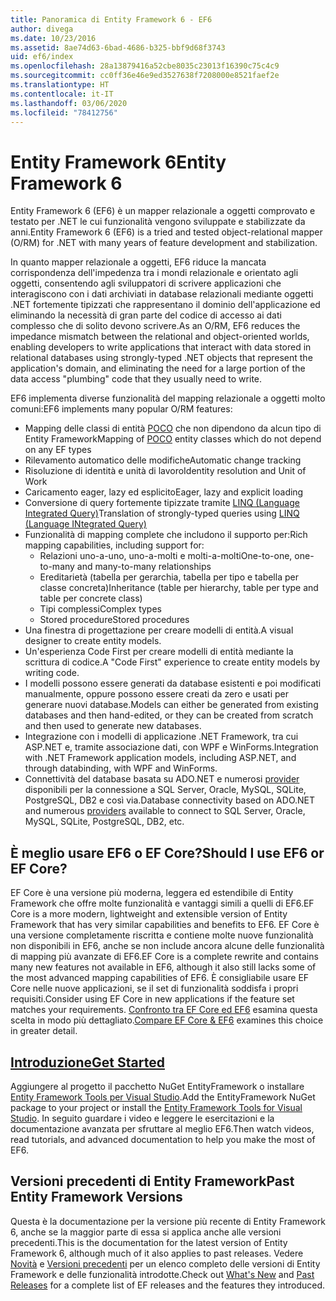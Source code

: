 ```yaml
---
title: Panoramica di Entity Framework 6 - EF6
author: divega
ms.date: 10/23/2016
ms.assetid: 8ae74d63-6bad-4686-b325-bbf9d68f3743
uid: ef6/index
ms.openlocfilehash: 28a13879416a52cbe8035c23013f16390c75c4c9
ms.sourcegitcommit: cc0ff36e46e9ed3527638f7208000e8521faef2e
ms.translationtype: HT
ms.contentlocale: it-IT
ms.lasthandoff: 03/06/2020
ms.locfileid: "78412756"
---
```

# <a name="entity-framework-6"></a><span data-ttu-id="00943-102">Entity Framework 6</span><span class="sxs-lookup"><span data-stu-id="00943-102">Entity Framework 6</span></span>
<span data-ttu-id="00943-103">Entity Framework 6 (EF6) è un mapper relazionale a oggetti comprovato e testato per .NET le cui funzionalità vengono sviluppate e stabilizzate da anni.</span><span class="sxs-lookup"><span data-stu-id="00943-103">Entity Framework 6 (EF6) is a tried and tested object-relational mapper (O/RM) for .NET with many years of feature development and stabilization.</span></span>

<span data-ttu-id="00943-104">In quanto mapper relazionale a oggetti, EF6 riduce la mancata corrispondenza dell'impedenza tra i mondi relazionale e orientato agli oggetti, consentendo agli sviluppatori di scrivere applicazioni che interagiscono con i dati archiviati in database relazionali mediante oggetti .NET fortemente tipizzati che rappresentano il dominio dell'applicazione ed eliminando la necessità di gran parte del codice di accesso ai dati complesso che di solito devono scrivere.</span><span class="sxs-lookup"><span data-stu-id="00943-104">As an O/RM, EF6 reduces the impedance mismatch between the relational and object-oriented worlds, enabling developers to write applications that interact with data stored in relational databases using strongly-typed .NET objects that represent the application's domain, and eliminating the need for a large portion of the data access "plumbing" code that they usually need to write.</span></span>

<span data-ttu-id="00943-105">EF6 implementa diverse funzionalità del mapping relazionale a oggetti molto comuni:</span><span class="sxs-lookup"><span data-stu-id="00943-105">EF6 implements many popular O/RM features:</span></span>
- <span data-ttu-id="00943-106">Mapping delle classi di entità [POCO](xref:ef6/resources/glossary#poco) che non dipendono da alcun tipo di Entity Framework</span><span class="sxs-lookup"><span data-stu-id="00943-106">Mapping of [POCO](xref:ef6/resources/glossary#poco) entity classes which do not depend on any EF types</span></span>
- <span data-ttu-id="00943-107">Rilevamento automatico delle modifiche</span><span class="sxs-lookup"><span data-stu-id="00943-107">Automatic change tracking</span></span>
- <span data-ttu-id="00943-108">Risoluzione di identità e unità di lavoro</span><span class="sxs-lookup"><span data-stu-id="00943-108">Identity resolution and Unit of Work</span></span>
- <span data-ttu-id="00943-109">Caricamento eager, lazy ed esplicito</span><span class="sxs-lookup"><span data-stu-id="00943-109">Eager, lazy and explicit loading</span></span>
- <span data-ttu-id="00943-110">Conversione di query fortemente tipizzate tramite [LINQ (Language Integrated Query)](https://aka.ms/AA6hsvu)</span><span class="sxs-lookup"><span data-stu-id="00943-110">Translation of strongly-typed queries using [LINQ (Language INtegrated Query)](https://aka.ms/AA6hsvu)</span></span>
- <span data-ttu-id="00943-111">Funzionalità di mapping complete che includono il supporto per:</span><span class="sxs-lookup"><span data-stu-id="00943-111">Rich mapping capabilities, including support for:</span></span>
  - <span data-ttu-id="00943-112">Relazioni uno-a-uno, uno-a-molti e molti-a-molti</span><span class="sxs-lookup"><span data-stu-id="00943-112">One-to-one, one-to-many and many-to-many relationships</span></span>
  - <span data-ttu-id="00943-113">Ereditarietà (tabella per gerarchia, tabella per tipo e tabella per classe concreta)</span><span class="sxs-lookup"><span data-stu-id="00943-113">Inheritance (table per hierarchy, table per type and table per concrete class)</span></span>
  - <span data-ttu-id="00943-114">Tipi complessi</span><span class="sxs-lookup"><span data-stu-id="00943-114">Complex types</span></span>
  - <span data-ttu-id="00943-115">Stored procedure</span><span class="sxs-lookup"><span data-stu-id="00943-115">Stored procedures</span></span>
- <span data-ttu-id="00943-116">Una finestra di progettazione per creare modelli di entità.</span><span class="sxs-lookup"><span data-stu-id="00943-116">A visual designer to create entity models.</span></span>
- <span data-ttu-id="00943-117">Un'esperienza Code First per creare modelli di entità mediante la scrittura di codice.</span><span class="sxs-lookup"><span data-stu-id="00943-117">A "Code First" experience to create entity models by writing code.</span></span>
- <span data-ttu-id="00943-118">I modelli possono essere generati da database esistenti e poi modificati manualmente, oppure possono essere creati da zero e usati per generare nuovi database.</span><span class="sxs-lookup"><span data-stu-id="00943-118">Models can either be generated from existing databases and then hand-edited, or they can be created from scratch and then used to generate new databases.</span></span>
- <span data-ttu-id="00943-119">Integrazione con i modelli di applicazione .NET Framework, tra cui ASP.NET e, tramite associazione dati, con WPF e WinForms.</span><span class="sxs-lookup"><span data-stu-id="00943-119">Integration with .NET Framework application models, including ASP.NET, and through databinding, with WPF and WinForms.</span></span>
- <span data-ttu-id="00943-120">Connettività del database basata su ADO.NET e numerosi [provider](xref:ef6/fundamentals/providers/index) disponibili per la connessione a SQL Server, Oracle, MySQL, SQLite, PostgreSQL, DB2 e così via.</span><span class="sxs-lookup"><span data-stu-id="00943-120">Database connectivity based on ADO.NET and numerous [providers](xref:ef6/fundamentals/providers/index) available to connect to SQL Server, Oracle, MySQL, SQLite, PostgreSQL, DB2, etc.</span></span>

## <a name="should-i-use-ef6-or-ef-core"></a><span data-ttu-id="00943-121">È meglio usare EF6 o EF Core?</span><span class="sxs-lookup"><span data-stu-id="00943-121">Should I use EF6 or EF Core?</span></span>

<span data-ttu-id="00943-122">EF Core è una versione più moderna, leggera ed estendibile di Entity Framework che offre molte funzionalità e vantaggi simili a quelli di EF6.</span><span class="sxs-lookup"><span data-stu-id="00943-122">EF Core is a more modern, lightweight and extensible version of Entity Framework that has very similar capabilities and benefits to EF6.</span></span>
<span data-ttu-id="00943-123">EF Core è una versione completamente riscritta e contiene molte nuove funzionalità non disponibili in EF6, anche se non include ancora alcune delle funzionalità di mapping più avanzate di EF6.</span><span class="sxs-lookup"><span data-stu-id="00943-123">EF Core is a complete rewrite and contains many new features not available in EF6, although it also still lacks some of the most advanced mapping capabilities of EF6.</span></span>
<span data-ttu-id="00943-124">È consigliabile usare EF Core nelle nuove applicazioni, se il set di funzionalità soddisfa i propri requisiti.</span><span class="sxs-lookup"><span data-stu-id="00943-124">Consider using EF Core in new applications if the feature set matches your requirements.</span></span>
<span data-ttu-id="00943-125">[Confronto tra EF Core ed EF6](xref:efcore-and-ef6/index) esamina questa scelta in modo più dettagliato.</span><span class="sxs-lookup"><span data-stu-id="00943-125">[Compare EF Core & EF6](xref:efcore-and-ef6/index) examines this choice in greater detail.</span></span>

## <a name="get-started"></a>[<span data-ttu-id="00943-126">Introduzione</span><span class="sxs-lookup"><span data-stu-id="00943-126">Get Started</span></span>](xref:ef6/get-started)

<span data-ttu-id="00943-127">Aggiungere al progetto il pacchetto NuGet EntityFramework o installare [Entity Framework Tools per Visual Studio](https://aka.ms/AA6i8c5).</span><span class="sxs-lookup"><span data-stu-id="00943-127">Add the EntityFramework NuGet package to your project or install the [Entity Framework Tools for Visual Studio](https://aka.ms/AA6i8c5).</span></span> <span data-ttu-id="00943-128">In seguito guardare i video e leggere le esercitazioni e la documentazione avanzata per sfruttare al meglio EF6.</span><span class="sxs-lookup"><span data-stu-id="00943-128">Then watch videos, read tutorials, and advanced documentation to help you make the most of EF6.</span></span>

## <a name="past-entity-framework-versions"></a><span data-ttu-id="00943-129">Versioni precedenti di Entity Framework</span><span class="sxs-lookup"><span data-stu-id="00943-129">Past Entity Framework Versions</span></span>

<span data-ttu-id="00943-130">Questa è la documentazione per la versione più recente di Entity Framework 6, anche se la maggior parte di essa si applica anche alle versioni precedenti.</span><span class="sxs-lookup"><span data-stu-id="00943-130">This is the documentation for the latest version of Entity Framework 6, although much of it also applies to past releases.</span></span>
<span data-ttu-id="00943-131">Vedere [Novità](xref:ef6/what-is-new/index) e [Versioni precedenti](xref:ef6/what-is-new/past-releases) per un elenco completo delle versioni di Entity Framework e delle funzionalità introdotte.</span><span class="sxs-lookup"><span data-stu-id="00943-131">Check out [What's New](xref:ef6/what-is-new/index) and [Past Releases](xref:ef6/what-is-new/past-releases) for a complete list of EF releases and the features they introduced.</span></span>
